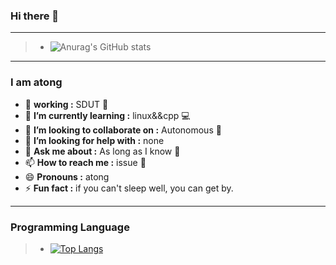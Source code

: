 ### Hi there 👋
---
> - ![Anurag's GitHub stats](https://github-readme-stats.vercel.app/api?username=suntong-1221&show_icons=true)

---
### I am atong

- 🔭 **working :** SDUT :school:
- 🌱 **I’m currently learning :** linux&&cpp :computer:
- 👯 **I’m looking to collaborate on :** Autonomous :blue_car:
- 🤔 **I’m looking for help with :** none
- 💬 **Ask me about :** As long as I know :eyes:
- 📫 **How to reach me :** issue :raising_hand:
- 😄 **Pronouns :** atong
- ⚡ **Fun fact :** if you can't sleep well, you can get by.

---
### Programming Language


  >- [![Top Langs](https://github-readme-stats.vercel.app/api/top-langs/?username=suntong-1221&layout=compact)](https://github.com/anuraghazra/github-readme-stats)

